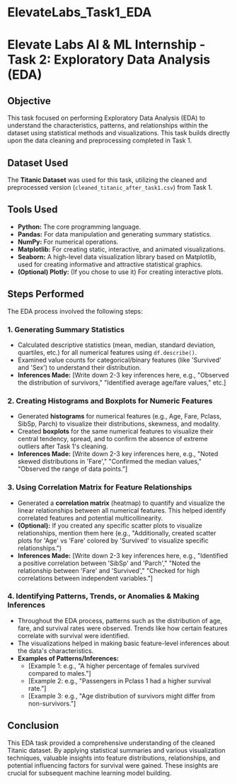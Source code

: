 # ElevateLabs_Task1_EDA
# Elevate Labs AI & ML Internship - Task 2: Exploratory Data Analysis (EDA)

## Objective

This task focused on performing Exploratory Data Analysis (EDA) to understand the characteristics, patterns, and relationships within the dataset using statistical methods and visualizations. This task builds directly upon the data cleaning and preprocessing completed in Task 1.

## Dataset Used

The **Titanic Dataset** was used for this task, utilizing the cleaned and preprocessed version (`cleaned_titanic_after_task1.csv`) from Task 1.

## Tools Used

* **Python:** The core programming language.
* **Pandas:** For data manipulation and generating summary statistics.
* **NumPy:** For numerical operations.
* **Matplotlib:** For creating static, interactive, and animated visualizations.
* **Seaborn:** A high-level data visualization library based on Matplotlib, used for creating informative and attractive statistical graphics.
* **(Optional) Plotly:** (If you chose to use it) For creating interactive plots.

## Steps Performed

The EDA process involved the following steps:

### 1. Generating Summary Statistics
* Calculated descriptive statistics (mean, median, standard deviation, quartiles, etc.) for all numerical features using `df.describe()`.
* Examined value counts for categorical/binary features (like 'Survived' and 'Sex') to understand their distribution.
* **Inferences Made:** [Write down 2-3 key inferences here, e.g., "Observed the distribution of survivors," "Identified average age/fare values," etc.]

### 2. Creating Histograms and Boxplots for Numeric Features
* Generated **histograms** for numerical features (e.g., Age, Fare, Pclass, SibSp, Parch) to visualize their distributions, skewness, and modality.
* Created **boxplots** for the same numerical features to visualize their central tendency, spread, and to confirm the absence of extreme outliers after Task 1's cleaning.
* **Inferences Made:** [Write down 2-3 key inferences here, e.g., "Noted skewed distributions in 'Fare'," "Confirmed the median values," "Observed the range of data points."]

### 3. Using Correlation Matrix for Feature Relationships
* Generated a **correlation matrix** (heatmap) to quantify and visualize the linear relationships between all numerical features. This helped identify correlated features and potential multicollinearity.
* **(Optional):** If you created any specific scatter plots to visualize relationships, mention them here (e.g., "Additionally, created scatter plots for 'Age' vs 'Fare' colored by 'Survived' to visualize specific relationships.")
* **Inferences Made:** [Write down 2-3 key inferences here, e.g., "Identified a positive correlation between 'SibSp' and 'Parch'," "Noted the relationship between 'Fare' and 'Survived'," "Checked for high correlations between independent variables."]

### 4. Identifying Patterns, Trends, or Anomalies & Making Inferences
* Throughout the EDA process, patterns such as the distribution of age, fare, and survival rates were observed. Trends like how certain features correlate with survival were identified.
* The visualizations helped in making basic feature-level inferences about the data's characteristics.
* **Examples of Patterns/Inferences:**
    * [Example 1: e.g., "A higher percentage of females survived compared to males."]
    * [Example 2: e.g., "Passengers in Pclass 1 had a higher survival rate."]
    * [Example 3: e.g., "Age distribution of survivors might differ from non-survivors."]

## Conclusion

This EDA task provided a comprehensive understanding of the cleaned Titanic dataset. By applying statistical summaries and various visualization techniques, valuable insights into feature distributions, relationships, and potential influencing factors for survival were gained. These insights are crucial for subsequent machine learning model building.
